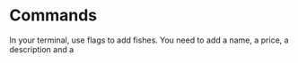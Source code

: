 # Commands

In your terminal, use flags to add fishes. You need to add a name, a price, a description and a

```

```

